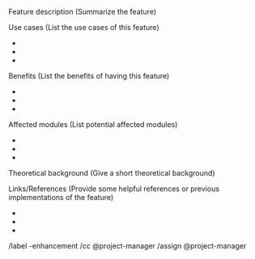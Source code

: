 Feature description
(Summarize the feature)


Use cases
(List the use cases of this feature)

-
-
-


Benefits
(List the benefits of having this feature)

-
-
-


Affected modules
(List potential affected modules)

-
-
-


Theoretical background
(Give a short theoretical background)


Links/References
(Provide some helpful references or previous implementations of the feature)

-
-
-


/label -enhancement
/cc @project-manager
/assign @project-manager
